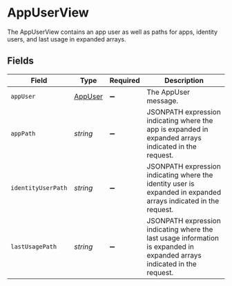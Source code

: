 # AppUserView

 The AppUserView contains an app user as well as paths for apps, identity users, and last usage in expanded arrays.



## Fields

| Field                                                                                                                      | Type                                                                                                                       | Required                                                                                                                   | Description                                                                                                                |
| -------------------------------------------------------------------------------------------------------------------------- | -------------------------------------------------------------------------------------------------------------------------- | -------------------------------------------------------------------------------------------------------------------------- | -------------------------------------------------------------------------------------------------------------------------- |
| `appUser`                                                                                                                  | [AppUser](../../models/shared/appuser.md)                                                                                  | :heavy_minus_sign:                                                                                                         | The AppUser message.                                                                                                       |
| `appPath`                                                                                                                  | *string*                                                                                                                   | :heavy_minus_sign:                                                                                                         |  JSONPATH expression indicating where the app is expanded in expanded arrays indicated in the request.<br/>                |
| `identityUserPath`                                                                                                         | *string*                                                                                                                   | :heavy_minus_sign:                                                                                                         |  JSONPATH expression indicating where the identity user is expanded in expanded arrays indicated in the request.<br/>      |
| `lastUsagePath`                                                                                                            | *string*                                                                                                                   | :heavy_minus_sign:                                                                                                         |  JSONPATH expression indicating where the last usage information is expanded in expanded arrays indicated in the request.<br/> |